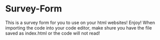 # Survey-Form
This is a survey form for you to use on your html websites! Enjoy!
When importing the code into your code editor, make shure you have the file saved as index.html or the code will not read!
